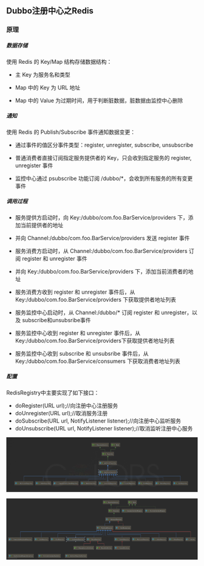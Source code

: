 ## Dubbo注册中心之Redis

### 原理

##### 数据存储

使用 Redis 的 Key/Map 结构存储数据结构：

- 主 Key 为服务名和类型

- Map 中的 Key 为 URL 地址

- Map 中的 Value 为过期时间，用于判断脏数据，脏数据由监控中心删除 
  

#####  通知
使用 Redis 的 Publish/Subscribe 事件通知数据变更：

- 通过事件的值区分事件类型：register, unregister, subscribe, unsubscribe

- 普通消费者直接订阅指定服务提供者的 Key，只会收到指定服务的 register, unregister 事件

- 监控中心通过 psubscribe 功能订阅 /dubbo/*，会收到所有服务的所有变更事件

  
#####  调用过程

- 服务提供方启动时，向 Key:/dubbo/com.foo.BarService/providers 下，添加当前提供者的地址

- 并向 Channel:/dubbo/com.foo.BarService/providers 发送 register 事件

- 服务消费方启动时，从 Channel:/dubbo/com.foo.BarService/providers 订阅 register 和 unregister 事件

- 并向 Key:/dubbo/com.foo.BarService/providers 下，添加当前消费者的地址

- 服务消费方收到 register 和 unregister 事件后，从 Key:/dubbo/com.foo.BarService/providers 下获取提供者地址列表

- 服务监控中心启动时，从 Channel:/dubbo/* 订阅 register 和 unregister，以及 subscribe和unsubsribe事件

- 服务监控中心收到 register 和 unregister 事件后，从 Key:/dubbo/com.foo.BarService/providers下获取提供者地址列表

- 服务监控中心收到 subscribe 和 unsubsribe 事件后，从 Key:/dubbo/com.foo.BarService/consumers 下获取消费者地址列表

  


#####  配置

RedisRegistry中主要实现了如下接口：

- doRegister(URL url);//向注册中心注册服务
- doUnregister(URL url);//取消服务注册
- doSubscribe(URL url, NotifyListener listener);//向注册中心监听服务
- doUnsubscribe(URL url, NotifyListener listener);//取消监听注册中心服务

![FailbackRegistry](Dubbo_Register.assets/FailbackRegistry.PNG)

![RedisRegistry](Dubbo_Register.assets/RedisRegistry.png)

